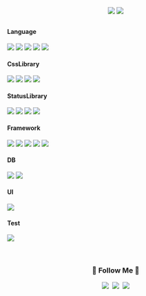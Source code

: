 <div align="center">
<span><img src="https://github-readme-stats.vercel.app/api?username=Ahnseungc&show_icons=true&theme=dark#gh-dark-mode-only)](https://github.com/anuraghazra/github-readme-stats#gh-dark-mode-only" /></span>
<span><img src="https://github-readme-stats.vercel.app/api/top-langs/?username=Ahnseungc&hide_border=true&layout=compact&theme=light"  /></span>
 
</div>



## 

####  Language
<span align="center"> 
<img src="https://img.shields.io/badge/javascript-F7DF1E?style=flat&logo=javascript&logoColor=white">
<img src="https://img.shields.io/badge/typescript-3178C6?style=flat&logo=typescript&logoColor=white">
<img src="https://img.shields.io/badge/python-3776AB?style=flat&logo=python&logoColor=white">
<img src="https://img.shields.io/badge/java-3776AB?style=flat&logo=java&logoColor=white">
<img src="https://img.shields.io/badge/kotlin-7F52FF?style=flat&logo=kotlin&logoColor=white">
</span>

####  CssLibrary
<span align="center"> 
<img src="https://img.shields.io/badge/SASS-1572B6?style=flat&logo=SASS&logoColor=white">
<img src="https://img.shields.io/badge/CSSModule-1572B6?style=flat&logo=CSSModule&logoColor=white">
<img src="https://img.shields.io/badge/StyledComponents-1572B6?style=flat&logo=styledComponents&logoColor=white">
<img src="https://img.shields.io/badge/Tailwindcss-1572B6?style=flat&logo=Tailwindcss&logoColor=white">
</span>

####  StatusLibrary
<span align="center"> 
<img src="https://img.shields.io/badge/redux-764ABC?style=flat&logo=redux&logoColor=white">
<img src="https://img.shields.io/badge/recoil-3578E5?style=flat&logo=recoil&logoColor=white">
<img src="https://img.shields.io/badge/swr-000000?style=flat&logo=swr&logoColor=white">
<img src="https://img.shields.io/badge/reactquery-FF4154?style=flat&logo=reactquery&logoColor=white">
</span>


 ####  Framework
 <span align="center">
<img src="https://img.shields.io/badge/NEXTJS-000000?style=flat&logo=Next.js&logoColor=white">
<img src="https://img.shields.io/badge/React-61DAFB?style=flat&logo=React&logoColor=white">
<img src="https://img.shields.io/badge/VueJS-4FC08D?style=flat&logo=Vue.js&logoColor=white">
<img src="https://img.shields.io/badge/nodedotjs-339933?style=flat&logo=nodedotjs&logoColor=white">
<img src="https://img.shields.io/badge/nestjs-E0234E?style=flat&logo=nestjs&logoColor=white">
 </span>

 #### DB
<span align="center">
<img src="https://img.shields.io/badge/mariadb-003545?style=flat&logo=mariadb&logoColor=white">
<img src="https://img.shields.io/badge/mongodb-47A248?style=flat&logo=mongodb&logoColor=white">
</span>

  
 #### UI
<span align="center">
<img src="https://img.shields.io/badge/storybook-FF4785?style=flat&logo=storybook&logoColor=white">
</span>

#### Test
<span align="center">
<img src="https://img.shields.io/badge/jest-C21325?style=flat&logo=jest&logoColor=white">
</span>



  
 
 

 

 </br>
 </br>
 </br>
 
  <h3 align="center">🌈 Follow Me 🌈</h3>
<p align="center">
  <a href="https://velog.io/@omnipo"><img src="https://img.shields.io/badge/Tech%20Blog-11B48A?style=flat-square&logo=Vimeo&logoColor=white&link=https://velog.io/@hyeinisfree"/></a>&nbsp
  <a href=""><img src="https://img.shields.io/badge/Instagram-E4405F?style=flat-square&logo=Instagram&logoColor=white&link=https://www.instagram.com/hye_inisfree/"/></a>&nbsp
  <a href=""><img src="https://img.shields.io/badge/Gmail-d14836?style=flat-square&logo=Gmail&logoColor=white&link=kimhyein7110@gmail.com"/></a>
</p>
<br/>    
<br/>



